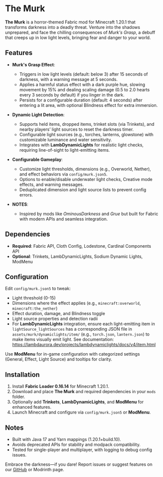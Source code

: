 # The Murk

**The Murk** is a horror-themed Fabric mod for Minecraft 1.20.1 that transforms darkness into a deadly threat. Venture into the shadows unprepared, and face the chilling consequences of *Murk's Grasp*, a debuff that creeps up in low light levels, bringing fear and danger to your world.

## Features

- **Murk's Grasp Effect**: 
  - Triggers in low light levels (default: below 3) after 15 seconds of darkness, with a warning message at 5 seconds.
  - Applies a harmful status effect with a dark purple hue, slowing movement by 15% and dealing scaling damage (0.5 to 2.0 hearts every 3 seconds by default) if you linger in the dark.
  - Persists for a configurable duration (default: 4 seconds) after entering a lit area, with optional Blindness effect for extra immersion.

- **Dynamic Light Detection**:
  - Supports held items, dropped items, trinket slots (via Trinkets), and nearby players’ light sources to reset the darkness timer.
  - Configurable light sources (e.g., torches, lanterns, glowstone) with customizable luminance and water sensitivity.
  - Integrates with **LambDynamicLights** for realistic light checks, requiring line-of-sight to light-emitting items.

- **Configurable Gameplay**:
  - Customize light thresholds, dimensions (e.g., Overworld, Nether), and effect behaviors via `config/murk.json5`.
  - Options to enable/disable underwater light checks, Creative mode effects, and warning messages.
  - Deduplicated dimension and light source lists to prevent config errors.

- **NOTES**:
  - Inspired by mods like *OminousDarkness* and *Grue* but built for Fabric with modern APIs and seamless integration.

## Dependencies

- **Required**: Fabric API, Cloth Config, Lodestone, Cardinal Components API
- **Optional**: Trinkets, LambDynamicLights, Sodium Dynamic Lights, ModMenu

## Configuration

Edit `config/murk.json5` to tweak:
- Light threshold (0-15)
- Dimensions where the effect applies (e.g., `minecraft:overworld`, `minecraft:the_nether`)
- Effect duration, damage, and Blindness toggle
- Light source properties and detection radii
- For **LambDynamicLights** integration, ensure each light-emitting item in `lightSource_lightSources` has a corresponding JSON file in `assets/murk/dynamiclights/item/` (e.g., `torch.json`, `lantern.json`) to make items visually emit light. See documentation: https://lambdaurora.dev/projects/lambdynamiclights/docs/v4/item.html

Use **ModMenu** for in-game configuration with categorized settings (General, Effect, Light Source) and tooltips for clarity.

## Installation

1. Install **Fabric Loader 0.16.14** for Minecraft 1.20.1.
2. Download and place **The Murk** and required dependencies in your `mods` folder.
3. Optionally add **Trinkets**, **LambDynamicLights**, and **ModMenu** for enhanced features.
4. Launch Minecraft and configure via `config/murk.json5` or **ModMenu**.

## Notes

- Built with Java 17 and Yarn mappings (1.20.1+build.10).
- Avoids deprecated APIs for stability and modpack compatibility.
- Tested for single-player and multiplayer, with logging to debug config issues.

Embrace the darkness—if you dare! Report issues or suggest features on our [GitHub](https://github.com/yourusername/themurk) or Modrinth page.
